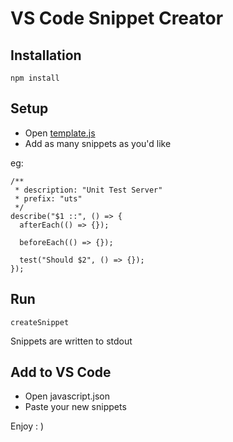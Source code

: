 # VS Code Snippet Creator

## Installation

`npm install`

## Setup

- Open [template.js](./template.js)
- Add as many snippets as you'd like

eg:

```
/**
 * description: "Unit Test Server"
 * prefix: "uts"
 */
describe("$1 ::", () => {
  afterEach(() => {});

  beforeEach(() => {});

  test("Should $2", () => {});
});
```

## Run

```
createSnippet
```

Snippets are written to stdout

## Add to VS Code

- Open javascript.json
- Paste your new snippets

Enjoy : )
